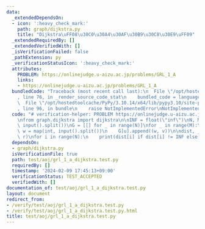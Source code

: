 ```yaml
---
data:
  _extendedDependsOn:
  - icon: ':heavy_check_mark:'
    path: graph/dijkstra.py
    title: "Dijkstra\uFF08\u30C0\u30A4\u30AF\u30B9\u30C8\u30E9\uFF09"
  _extendedRequiredBy: []
  _extendedVerifiedWith: []
  _isVerificationFailed: false
  _pathExtension: py
  _verificationStatusIcon: ':heavy_check_mark:'
  attributes:
    PROBLEM: https://onlinejudge.u-aizu.ac.jp/problems/GRL_1_A
    links:
    - https://onlinejudge.u-aizu.ac.jp/problems/GRL_1_A
  bundledCode: "Traceback (most recent call last):\n  File \"/opt/hostedtoolcache/PyPy/3.10.14/x64/lib/pypy3.10/site-packages/onlinejudge_verify/documentation/build.py\"\
    , line 76, in _render_source_code_stat\n    bundled_code = language.bundle(\n\
    \  File \"/opt/hostedtoolcache/PyPy/3.10.14/x64/lib/pypy3.10/site-packages/onlinejudge_verify/languages/python.py\"\
    , line 96, in bundle\n    raise NotImplementedError\nNotImplementedError\n"
  code: "# verification-helper: PROBLEM https://onlinejudge.u-aizu.ac.jp/problems/GRL_1_A\n\
    \nfrom graph.dijkstra import dijkstra\n\nINF = float(\"inf\")\nN, M, r = map(int,\
    \ input().split())\nG = [[] for _ in range(N)]\nfor _ in range(M):\n    u, v,\
    \ w = map(int, input().split())\n    G[u].append((w, v))\n\ndist, _ = dijkstra(G,\
    \ r)\nfor i in range(N):\n    print(dist[i] if dist[i] != INF else \"INF\")\n"
  dependsOn:
  - graph/dijkstra.py
  isVerificationFile: true
  path: test/aoj/grl_1_a_dijkstra.test.py
  requiredBy: []
  timestamp: '2024-02-09 17:45:13+09:00'
  verificationStatus: TEST_ACCEPTED
  verifiedWith: []
documentation_of: test/aoj/grl_1_a_dijkstra.test.py
layout: document
redirect_from:
- /verify/test/aoj/grl_1_a_dijkstra.test.py
- /verify/test/aoj/grl_1_a_dijkstra.test.py.html
title: test/aoj/grl_1_a_dijkstra.test.py
---
```

